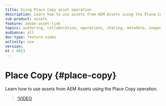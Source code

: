 ```yaml
---
title: Using Place Copy asset operation
description: Learn how to use assets from AEM Assets using the Place Copy operation.
sub-product: assets
feature: adobe-asset-link
topics: authoring, collaboration, operations, sharing, metadata, images, operations
audience: all
doc-type: feature-video
activity: use
version: 
kt : 4913
---
```


# Place Copy {#place-copy}

Learn how to use assets from AEM Assets using the Place Copy operation.

>[!VIDEO](https://video.tv.adobe.com/v/34049/?quality=12)
